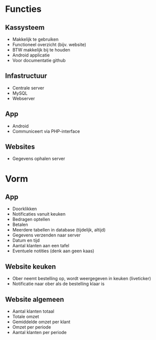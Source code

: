 Functies
===
Kassysteem
---
* Makkelijk te gebruiken
*	Functioneel overzicht (bijv. website)
*	BTW makkelijk bij te houden	
*	Android applicatie	
*	Voor documentatie github

Infastructuur
---
*	Centrale server
*	MySQL
*	Webserver

App
---
*	Android
*	Communiceert via PHP-interface

Websites
---
*	Gegevens ophalen server

Vorm
===
App
---
*	Doorklikken
*	Notificaties vanuit keuken
*	Bedragen optellen
*	Betalen
*	Meerdere tabellen in database (tijdelijk, altijd)
*	Gegevens verzenden naar server
*	Datum en tijd
*	Aantal klanten aan een tafel
*	Eventuele notities (denk aan geen kaas)

Website keuken
---
*	Ober neemt bestelling op, wordt weergegeven in keuken (liveticker)
*	Notificatie naar ober als de bestelling klaar is

Website algemeen
---
*	Aantal klanten totaal
*	Totale omzet
*	Gemiddelde omzet per klant
*	Omzet per periode
*	Aantal klanten per periode
